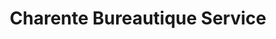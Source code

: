 ---
title: "Charente Bureautique Service"
url: /fleac/charente-bureautique-service/
shop: Computer
---